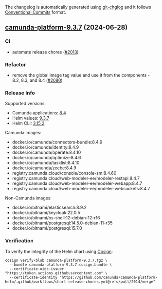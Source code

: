 The changelog is automatically generated using [git-chglog](https://github.com/git-chglog/git-chglog)
and it follows [Conventional Commits](https://www.conventionalcommits.org/en/v1.0.0/) format.


<a name="camunda-platform-9.3.7"></a>
## [camunda-platform-9.3.7](https://github.com/camunda/camunda-platform-helm/releases/tag/camunda-platform-9.3.7) (2024-06-28)

### Ci

* automate release chores ([#2013](https://github.com/camunda/camunda-platform-helm/issues/2013))

### Refactor

* remove the global image tag value and use it from the components - 8.2, 8.3, and 8.4 ([#2080](https://github.com/camunda/camunda-platform-helm/issues/2080))

### Release Info

Supported versions:

- Camunda applications: [8.4](https://github.com/camunda/camunda-platform/releases?q=tag%3A8.4&expanded=true)
- Helm values: [9.3.7](https://artifacthub.io/packages/helm/camunda/camunda-platform/9.3.7#parameters)
- Helm CLI: [3.15.2](https://github.com/helm/helm/releases/tag/v3.15.2)

Camunda images:

- docker.io/camunda/connectors-bundle:8.4.9
- docker.io/camunda/identity:8.4.9
- docker.io/camunda/operate:8.4.10
- docker.io/camunda/optimize:8.4.6
- docker.io/camunda/tasklist:8.4.10
- docker.io/camunda/zeebe:8.4.9
- registry.camunda.cloud/console/console-sm:8.4.60
- registry.camunda.cloud/web-modeler-ee/modeler-restapi:8.4.7
- registry.camunda.cloud/web-modeler-ee/modeler-webapp:8.4.7
- registry.camunda.cloud/web-modeler-ee/modeler-websockets:8.4.7

Non-Camunda images:

- docker.io/bitnami/elasticsearch:8.9.2
- docker.io/bitnami/keycloak:22.0.5
- docker.io/bitnami/os-shell:12-debian-12-r16
- docker.io/bitnami/postgresql:14.5.0-debian-11-r35
- docker.io/bitnami/postgresql:15.7.0

### Verification

To verify the integrity of the Helm chart using [Cosign](https://docs.sigstore.dev/signing/quickstart/):

```shell
cosign verify-blob camunda-platform-9.3.7.tgz \
  --bundle camunda-platform-9.3.7.cosign.bundle \
  --certificate-oidc-issuer "https://token.actions.githubusercontent.com" \
  --certificate-identity "https://github.com/camunda/camunda-platform-helm/.github/workflows/chart-release-chores.yml@refs/pull/2014/merge"
```
